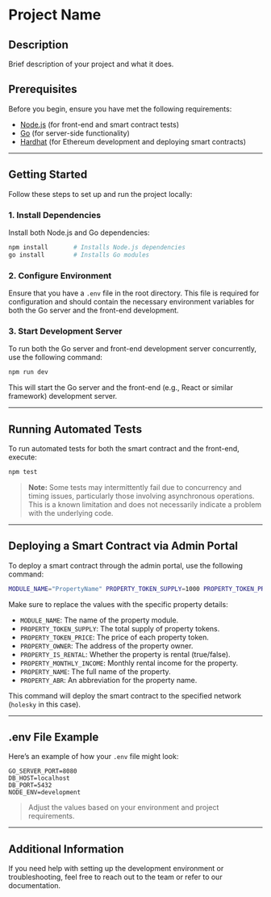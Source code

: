 
# Project Name

## Description

Brief description of your project and what it does.

## Prerequisites

Before you begin, ensure you have met the following requirements:

- [Node.js](https://nodejs.org/) (for front-end and smart contract tests)
- [Go](https://golang.org/) (for server-side functionality)
- [Hardhat](https://hardhat.org/) (for Ethereum development and deploying smart contracts)

---

## Getting Started

Follow these steps to set up and run the project locally:

### 1. Install Dependencies

Install both Node.js and Go dependencies:

```bash
npm install       # Installs Node.js dependencies
go install        # Installs Go modules
```

### 2. Configure Environment

Ensure that you have a `.env` file in the root directory. This file is required for configuration and should contain the necessary environment variables for both the Go server and the front-end development.

### 3. Start Development Server

To run both the Go server and front-end development server concurrently, use the following command:

```bash
npm run dev
```

This will start the Go server and the front-end (e.g., React or similar framework) development server.

---

## Running Automated Tests

To run automated tests for both the smart contract and the front-end, execute:

```bash
npm test
```

> **Note:** Some tests may intermittently fail due to concurrency and timing issues, particularly those involving asynchronous operations. This is a known limitation and does not necessarily indicate a problem with the underlying code.

---

## Deploying a Smart Contract via Admin Portal

To deploy a smart contract through the admin portal, use the following command:

```bash
MODULE_NAME="PropertyName" PROPERTY_TOKEN_SUPPLY=1000 PROPERTY_TOKEN_PRICE=10 PROPERTY_OWNER="0x12345" PROPERTY_IS_RENTAL=true PROPERTY_MONTHLY_INCOME=500 PROPERTY_NAME="Property Name" PROPERTY_ABR="PNM" npx hardhat ignition deploy ./ignition/modules/TokenOwnership.js --network holesky
```

Make sure to replace the values with the specific property details:

- `MODULE_NAME`: The name of the property module.
- `PROPERTY_TOKEN_SUPPLY`: The total supply of property tokens.
- `PROPERTY_TOKEN_PRICE`: The price of each property token.
- `PROPERTY_OWNER`: The address of the property owner.
- `PROPERTY_IS_RENTAL`: Whether the property is rental (true/false).
- `PROPERTY_MONTHLY_INCOME`: Monthly rental income for the property.
- `PROPERTY_NAME`: The full name of the property.
- `PROPERTY_ABR`: An abbreviation for the property name.

This command will deploy the smart contract to the specified network (`holesky` in this case).

---

## .env File Example

Here’s an example of how your `.env` file might look:

```
GO_SERVER_PORT=8080
DB_HOST=localhost
DB_PORT=5432
NODE_ENV=development
```

> Adjust the values based on your environment and project requirements.

---

## Additional Information

If you need help with setting up the development environment or troubleshooting, feel free to reach out to the team or refer to our documentation.
